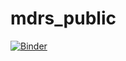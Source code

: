 # mdrs_public

[![Binder](https://mybinder.org/badge_logo.svg)](https://mybinder.org/v2/gh/Josvth/mdrs_public/master?urlpath=lab/tree/simulation.ipynb)
